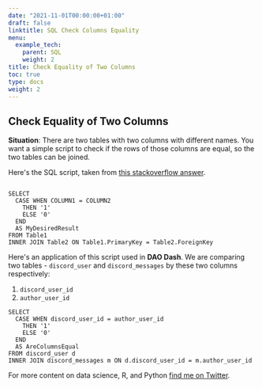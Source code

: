 ```yaml
---
date: "2021-11-01T00:00:00+01:00"
draft: false
linktitle: SQL Check Columns Equality
menu:
  example_tech:
    parent: SQL
    weight: 2
title: Check Equality of Two Columns
toc: true
type: docs
weight: 2
---
```


## Check Equality of Two Columns 

**Situation**: There are two tables with two columns with different names. You want a simple script to check if the rows of those columns are equal, so the two tables can be joined. 

Here's the SQL script, taken from [this stackoverflow answer](https://stackoverflow.com/questions/1632792/how-do-i-compare-two-columns-for-equality-in-sql-server/1632831).

```{python}

SELECT 
  CASE WHEN COLUMN1 = COLUMN2 
    THEN '1' 
    ELSE '0' 
  END 
  AS MyDesiredResult
FROM Table1
INNER JOIN Table2 ON Table1.PrimaryKey = Table2.ForeignKey

```

Here's an application of this script used in **DAO Dash**. We are comparing two tables - `discord_user` and `discord_messages` by these two columns respectively:

1. `discord_user_id`
2. `author_user_id`

```{r}
SELECT 
  CASE WHEN discord_user_id = author_user_id 
    THEN '1'
    ELSE '0'
  END
  AS AreColumnsEqual
FROM discord_user d
INNER JOIN discord_messages m ON d.discord_user_id = m.author_user_id 

```


For more content on data science, R, and Python [find me on Twitter](https://twitter.com/paulapivat).
